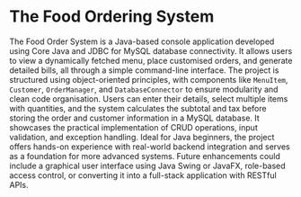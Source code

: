 # The Food Ordering System
The Food Order System is a Java-based console application developed using Core Java and JDBC for MySQL database connectivity. It allows users to view a dynamically fetched menu, place customised orders, and generate detailed bills, all through a simple command-line interface. The project is structured using object-oriented principles, with components like `MenuItem`, `Customer`, `OrderManager`, and `DatabaseConnector` to ensure modularity and clean code organisation. Users can enter their details, select multiple items with quantities, and the system calculates the subtotal and tax before storing the order and customer information in a MySQL database. It showcases the practical implementation of CRUD operations, input validation, and exception handling. Ideal for Java beginners, the project offers hands-on experience with real-world backend integration and serves as a foundation for more advanced systems. Future enhancements could include a graphical user interface using Java Swing or JavaFX, role-based access control, or converting it into a full-stack application with RESTful APIs.


